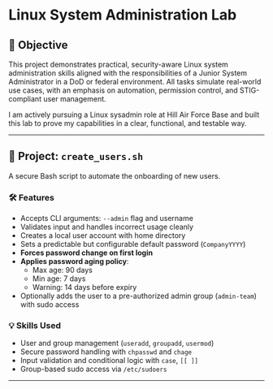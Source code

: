 # Linux System Administration Lab

## 🎯 Objective

This project demonstrates practical, security-aware Linux system administration skills aligned with the responsibilities of a Junior System Administrator in a DoD or federal environment. All tasks simulate real-world use cases, with an emphasis on automation, permission control, and STIG-compliant user management.

I am actively pursuing a Linux sysadmin role at Hill Air Force Base and built this lab to prove my capabilities in a clear, functional, and testable way.

---

## 🔧 Project: `create_users.sh`

A secure Bash script to automate the onboarding of new users.

### 🛠️ Features
- Accepts CLI arguments: `--admin` flag and username
- Validates input and handles incorrect usage cleanly
- Creates a local user account with home directory
- Sets a predictable but configurable default password (`CompanyYYYY`)
- **Forces password change on first login**
- **Applies password aging policy**:
  - Max age: 90 days
  - Min age: 7 days
  - Warning: 14 days before expiry
- Optionally adds the user to a pre-authorized admin group (`admin-team`) with sudo access

### 💡 Skills Used

- User and group management (`useradd`, `groupadd`, `usermod`)
- Secure password handling with `chpasswd` and `chage`
- Input validation and conditional logic with `case`, `[[ ]]`
- Group-based sudo access via `/etc/sudoers`

---


